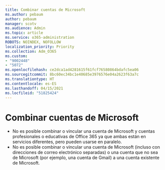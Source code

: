 ```yaml
---
title: Combinar cuentas de Microsoft
ms.author: pebaum
author: pebaum
manager: scotv
ms.audience: Admin
ms.topic: article
ms.service: o365-administration
ROBOTS: NOINDEX, NOFOLLOW
localization_priority: Priority
ms.collection: Adm_O365
ms.custom:
- "9002448"
- "5072"
ms.openlocfilehash: ce2dca1ad4281615f61fcf76580864bdafc5ea06
ms.sourcegitcommit: 8bc60ec34bc1e40685e3976576e04a2623f63a7c
ms.translationtype: HT
ms.contentlocale: es-ES
ms.lasthandoff: 04/15/2021
ms.locfileid: "51825424"
---
```

# <a name="merge-microsoft-accounts"></a>Combinar cuentas de Microsoft

- No es posible combinar o vincular una cuenta de Microsoft y cuentas profesionales o educativas de Office 365 ya que ambas están en servicios diferentes, pero pueden usarse en paralelo.
- No es posible combinar o vincular una cuenta de Microsoft (incluso con direcciones de correo electrónico separadas) o una cuenta que no sea de Microsoft (por ejemplo, una cuenta de Gmail) a una cuenta existente de Microsoft.
